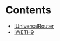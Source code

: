

# Contents
- [IUniversalRouter](IUniversalRouter.sol/interface.IUniversalRouter.md)
- [IWETH9](IWETH9.sol/interface.IWETH9.md)
